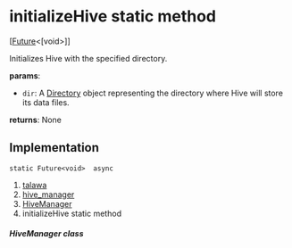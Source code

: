 
<div>

# initializeHive static method

</div>


[[Future](https://api.flutter.dev/flutter/dart-core/Future-class.html)\<[void\>]]




Initializes Hive with the specified directory.

**params**:

-   `dir`: A
    [Directory](https://api.flutter.dev/flutter/dart-io/Directory-class.html)
    object representing the directory where Hive will store its data
    files.

**returns**: None



## Implementation

``` language-dart
static Future<void>  async 
```







1.  [talawa](../../index.md)
2.  [hive_manager](../../services_hive_manager/)
3.  [HiveManager](../../services_hive_manager/HiveManager-class.md)
4.  initializeHive static method

##### HiveManager class







